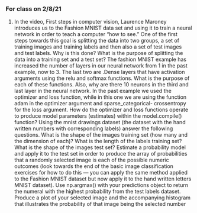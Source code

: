 ### For class on 2/8/21

1. In the video, First steps in computer vision, Laurence Maroney introduces us to the Fashion MNIST data set and using it to train a neural network in order to teach a computer “how to see.” One of the first steps towards this goal is splitting the data into two groups, a set of training images and training labels and then also a set of test images and test labels. Why is this done? What is the purpose of splitting the data into a training set and a test set?
The fashion MNIST example has increased the number of layers in our neural network from 1 in the past example, now to 3. The last two are .Dense layers that have activation arguments using the relu and softmax functions. What is the purpose of each of these functions. Also, why are there 10 neurons in the third and last layer in the neural network.
In the past example we used the optimizer and loss function, while in this one we are using the function adam in the optimizer argument and sparse_categorical- crossentropy for the loss argument. How do the optimizer and loss functions operate to produce model parameters (estimates) within the model.compile() function?
Using the mnist drawings dataset (the dataset with the hand written numbers with corresponding labels) answer the following questions.
What is the shape of the images training set (how many and the dimension of each)?
What is the length of the labels training set?
What is the shape of the images test set?
Estimate a probability model and apply it to the test set in order to produce the array of probabilities that a randomly selected image is each of the possible numeric outcomes (look towards the end of the basic image classification exercises for how to do this — you can apply the same method applied to the Fashion MNIST dataset but now apply it to the hand written letters MNIST dataset).
Use np.argmax() with your predictions object to return the numeral with the highest probability from the test labels dataset.
Produce a plot of your selected image and the accompanying histogram that illustrates the probability of that image being the selected number
